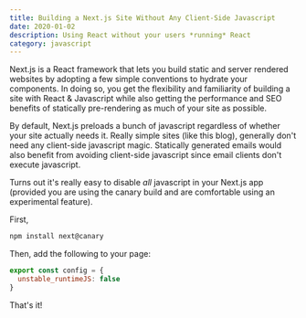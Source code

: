 ```yaml
---
title: Building a Next.js Site Without Any Client-Side Javascript
date: 2020-01-02
description: Using React without your users *running* React
category: javascript
---
```


Next.js is a React framework that lets you build static and server rendered websites by adopting a few simple conventions to hydrate your components. In doing so, you get the flexibility and familiarity of building a site with React & Javascript while also getting the performance and SEO benefits of statically pre-rendering as much of your site as possible.

By default, Next.js preloads a bunch of javascript regardless of whether your site actually needs it. Really simple sites (like this blog), generally don't need any client-side javascript magic. Statically generated emails would also benefit from avoiding client-side javascript since email clients don't execute javascript.

Turns out it's really easy to disable *all* javascript in your Next.js app (provided you are using the canary build and are comfortable using an experimental feature).

First,
```sh
npm install next@canary
```

Then, add the following to your page:
```js
export const config = {
  unstable_runtimeJS: false
}
```

That's it!
